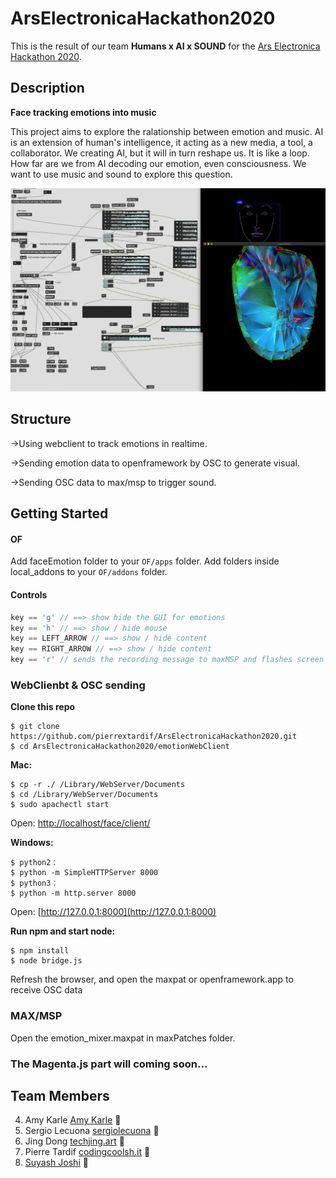 # ArsElectronicaHackathon2020

This is the result of our team   **Humans x AI x SOUND** for the [Ars Electronica Hackathon 2020](https://ars.electronica.art/keplersgardens/en/aixmusic-hackathon/).

## Description

**Face tracking emotions into music**

This project aims to explore the ralationship between emotion and music. AI is an extension of human's intelligence, it acting as a new media, a tool, a collaborator. We creating AI, but it will in turn reshape us. It is like a loop. How far are we from AI decoding our emotion, even consciousness. We want to use music and sound to explore this question.  


![.](./Assets/1.png)


## Structure

->Using webclient to track emotions in realtime.  

->Sending emotion data to openframework by OSC to generate visual.  

->Sending OSC data to max/msp to trigger sound.  



## Getting Started

#### OF
Add faceEmotion folder to your `OF/apps` folder.
Add folders inside local_addons to your `OF/addons` folder.

#### Controls

```cpp
key == 'g' // ==> show hide the GUI for emotions
key == 'h' // ==> show / hide mouse
key == LEFT_ARROW // ==> show / hide content
key == RIGHT_ARROW // ==> show / hide content
key == 'r' // sends the recording message to maxMSP and flashes screen red
```


### WebClienbt & OSC sending

**Clone this repo**

	$ git clone https://github.com/pierrextardif/ArsElectronicaHackathon2020.git
	$ cd ArsElectronicaHackathon2020/emotionWebClient

**Mac:**

	$ cp -r ./ /Library/WebServer/Documents
	$ cd /Library/WebServer/Documents
	$ sudo apachectl start
Open: [http://localhost/face/client/](http://localhost/face/client/)


**Windows:**

	$ python2：
	$ python -m SimpleHTTPServer 8000
	$ python3：
	$ python -m http.server 8000

Open: [http://127.0.0.1:8000](http://127.0.0.1:8000)


**Run npm and start node:**

	$ npm install
	$ node bridge.js

Refresh the browser, and open the maxpat or openframework.app to receive OSC data


### MAX/MSP

Open the emotion_mixer.maxpat in maxPatches folder.


### The Magenta.js part will coming soon...





## Team Members

4. Amy Karle [Amy Karle](https://www.amykarle.com/) :crystal_ball:
2. Sergio Lecuona [sergiolecuona](http://sergiolecuona.es/defaultsite) 	:minidisc:
3. Jing Dong [techjing.art](http://techjing.art/) :dolphin:
1. Pierre Tardif [codingcoolsh.it](https://www.codingcoolsh.it/) :floppy_disk:
5. [Suyash Joshi](https://github.com/suyashjoshi) :iphone:
